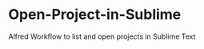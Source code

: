 Open-Project-in-Sublime
=======================

Alfred Workflow to list and open projects in Sublime Text
